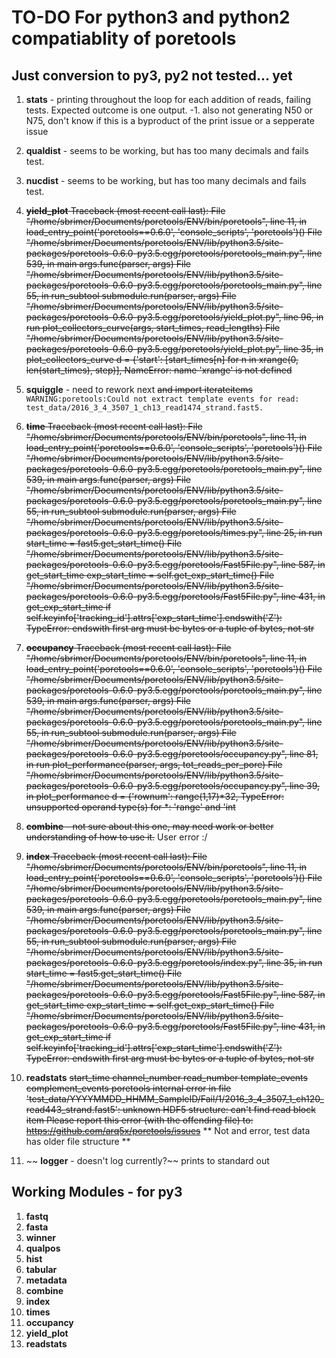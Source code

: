 # TO-DO For python3 and python2 compatiablity of poretools

## Just conversion to py3, py2 not tested... yet 

1. **stats** - printing throughout the loop for each addition of reads, failing tests. Expected outcome is one output. 
 -1. also not generating N50 or N75, don't know if this is a byproduct of the print issue or a sepperate issue

2. **qualdist** - seems to be working, but has too many decimals and fails test. 

3. **nucdist** - seems to be working, but has too many decimals and fails test. 

4. ~~**yield_plot** 
Traceback (most recent call last):
  File "/home/sbrimer/Documents/poretools/ENV/bin/poretools", line 11, in <module>
    load_entry_point('poretools==0.6.0', 'console_scripts', 'poretools')()
  File "/home/sbrimer/Documents/poretools/ENV/lib/python3.5/site-packages/poretools-0.6.0-py3.5.egg/poretools/poretools_main.py", line 539, in main
    args.func(parser, args)
  File "/home/sbrimer/Documents/poretools/ENV/lib/python3.5/site-packages/poretools-0.6.0-py3.5.egg/poretools/poretools_main.py", line 55, in run_subtool
    submodule.run(parser, args)
  File "/home/sbrimer/Documents/poretools/ENV/lib/python3.5/site-packages/poretools-0.6.0-py3.5.egg/poretools/yield_plot.py", line 96, in run
    plot_collectors_curve(args, start_times, read_lengths)
  File "/home/sbrimer/Documents/poretools/ENV/lib/python3.5/site-packages/poretools-0.6.0-py3.5.egg/poretools/yield_plot.py", line 35, in plot_collectors_curve
    d = {'start': [start_times[n] for n in xrange(0, len(start_times), step)],
NameError: name 'xrange' is not defined~~

5. **squiggle** - need to rework next ~~and import iterateitems~~
`WARNING:poretools:Could not extract template events for read: test_data/2016_3_4_3507_1_ch13_read1474_strand.fast5.
`

6. ~~**time**
Traceback (most recent call last):
  File "/home/sbrimer/Documents/poretools/ENV/bin/poretools", line 11, in <module>
    load_entry_point('poretools==0.6.0', 'console_scripts', 'poretools')()
  File "/home/sbrimer/Documents/poretools/ENV/lib/python3.5/site-packages/poretools-0.6.0-py3.5.egg/poretools/poretools_main.py", line 539, in main
    args.func(parser, args)
  File "/home/sbrimer/Documents/poretools/ENV/lib/python3.5/site-packages/poretools-0.6.0-py3.5.egg/poretools/poretools_main.py", line 55, in run_subtool
    submodule.run(parser, args)
  File "/home/sbrimer/Documents/poretools/ENV/lib/python3.5/site-packages/poretools-0.6.0-py3.5.egg/poretools/times.py", line 25, in run
    start_time = fast5.get_start_time()
  File "/home/sbrimer/Documents/poretools/ENV/lib/python3.5/site-packages/poretools-0.6.0-py3.5.egg/poretools/Fast5File.py", line 587, in get_start_time
    exp_start_time  = self.get_exp_start_time()
  File "/home/sbrimer/Documents/poretools/ENV/lib/python3.5/site-packages/poretools-0.6.0-py3.5.egg/poretools/Fast5File.py", line 431, in get_exp_start_time
    if self.keyinfo['tracking_id'].attrs['exp_start_time'].endswith('Z'):
TypeError: endswith first arg must be bytes or a tuple of bytes, not str~~

7. ~~**occupancy** Traceback (most recent call last):
  File "/home/sbrimer/Documents/poretools/ENV/bin/poretools", line 11, in <module>
    load_entry_point('poretools==0.6.0', 'console_scripts', 'poretools')()
  File "/home/sbrimer/Documents/poretools/ENV/lib/python3.5/site-packages/poretools-0.6.0-py3.5.egg/poretools/poretools_main.py", line 539, in main
    args.func(parser, args)
  File "/home/sbrimer/Documents/poretools/ENV/lib/python3.5/site-packages/poretools-0.6.0-py3.5.egg/poretools/poretools_main.py", line 55, in run_subtool
    submodule.run(parser, args)
  File "/home/sbrimer/Documents/poretools/ENV/lib/python3.5/site-packages/poretools-0.6.0-py3.5.egg/poretools/occupancy.py", line 81, in run
    plot_performance(parser, args, tot_reads_per_pore)
  File "/home/sbrimer/Documents/poretools/ENV/lib/python3.5/site-packages/poretools-0.6.0-py3.5.egg/poretools/occupancy.py", line 39, in plot_performance
    d = {'rownum': range(1,17)*32, TypeError: unsupported operand type(s) for *: 'range' and 'int~~
8. ~~**combine** - not sure about this one, may need work or better understanding of how to use it.~~ User error :/

9. ~~**index**
Traceback (most recent call last):
  File "/home/sbrimer/Documents/poretools/ENV/bin/poretools", line 11, in <module>
    load_entry_point('poretools==0.6.0', 'console_scripts', 'poretools')()
  File "/home/sbrimer/Documents/poretools/ENV/lib/python3.5/site-packages/poretools-0.6.0-py3.5.egg/poretools/poretools_main.py", line 539, in main
    args.func(parser, args)
  File "/home/sbrimer/Documents/poretools/ENV/lib/python3.5/site-packages/poretools-0.6.0-py3.5.egg/poretools/poretools_main.py", line 55, in run_subtool
    submodule.run(parser, args)
  File "/home/sbrimer/Documents/poretools/ENV/lib/python3.5/site-packages/poretools-0.6.0-py3.5.egg/poretools/index.py", line 35, in run
    start_time = fast5.get_start_time()
  File "/home/sbrimer/Documents/poretools/ENV/lib/python3.5/site-packages/poretools-0.6.0-py3.5.egg/poretools/Fast5File.py", line 587, in get_start_time
    exp_start_time  = self.get_exp_start_time()
  File "/home/sbrimer/Documents/poretools/ENV/lib/python3.5/site-packages/poretools-0.6.0-py3.5.egg/poretools/Fast5File.py", line 431, in get_exp_start_time
    if self.keyinfo['tracking_id'].attrs['exp_start_time'].endswith('Z'):
TypeError: endswith first arg must be bytes or a tuple of bytes, not str~~

10. **readstats**
~~start_time channel_number  read_number template_events complement_events
poretools internal error in file 'test_data/YYYYMMDD_HHMM_SampleID/Fail/1/2016_3_4_3507_1_ch120_read443_strand.fast5': unknown HDF5 structure: can't find read block item
                 Please report this error (with the offending file) to:
                 https://github.com/arq5x/poretools/issues~~  ** Not and error, test data has older file structure **

11. ~~ **logger** - doesn't log currently?~~ prints to standard out


## Working Modules - for py3
1. **fastq**
2. **fasta**
3. **winner**
4. **qualpos**
5. **hist**
6. **tabular**
7. **metadata**
8. **combine** 
9. **index**
10. **times**
11. **occupancy**
12. **yield_plot**
13. **readstats**